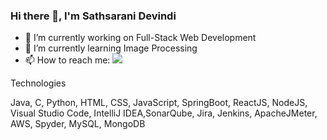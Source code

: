 ### Hi there 👋, I'm Sathsarani Devindi

<!--
**SathsaraniDevindi/SathsaraniDevindi** is a ✨ _special_ ✨ repository because its `README.md` (this file) appears on your GitHub profile.
-->

- 🔭 I’m currently working on Full-Stack Web Development
- 🌱 I’m currently learning Image Processing
- 📫 How to reach me: 
<a href="https://www.linkedin.com/in/sathsarani-perera/" rel="nofollow"> <img src="https://img.icons8.com/fluency/48/000000/linkedin.png"/> </a>

Technologies

Java, C, Python, HTML, CSS, JavaScript, SpringBoot, ReactJS, NodeJS, Visual Studio Code, IntelliJ IDEA,SonarQube, Jira, Jenkins, ApacheJMeter, AWS, Spyder, MySQL, MongoDB


